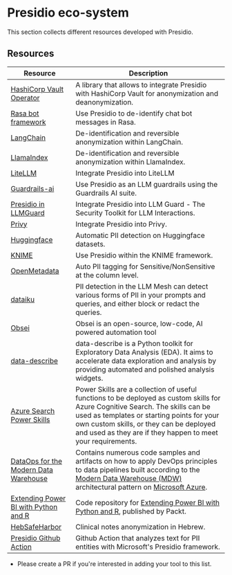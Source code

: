 # Presidio eco-system

This section collects different resources developed with Presidio.

## Resources

| Resource | Description |
| ------   | ------      |
| [HashiCorp Vault Operator](https://github.com/sahajsoft/presidio-vault) | A library that allows to integrate Presidio with HashiCorp Vault for anonymization and deanonymization. |
| [Rasa bot framework](https://rasa.com/docs/rasa/pii-management/) | Use Presidio to de-identify chat bot messages in Rasa. |
| [LangChain](https://python.langchain.com/v0.1/docs/guides/productionization/safety/presidio_data_anonymization/) | De-identification and reversible anonymization within LangChain. |
| [LlamaIndex](https://python.langchain.com/v0.1/docs/guides/productionization/safety/presidio_data_anonymization) | De-identification and reversible anonymization within LlamaIndex. |
| [LiteLLM](https://docs.litellm.ai/docs/proxy/guardrails/pii_masking_v2) | Integrate Presidio into LiteLLM |
| [Guardrails-ai](https://www.guardrailsai.com/docs/examples/check_for_pii) | Use Presidio as an LLM guardrails using the Guardrails AI suite. |
| [Presidio in LLMGuard](https://llm-guard.com/input_scanners/anonymize) | Integrate Presidio into LLM Guard - The Security Toolkit for LLM Interactions. |
| [Privy](https://blog.px.dev/detect-pii/) | Integrate Presidio into Privy. |
| [Huggingface](https://huggingface.co/blog/presidio-pii-detection) | Automatic PII detection on Huggingface datasets. |
| [KNIME](https://hub.knime.com/knime/extensions/org.knime.python.features.presidio/latest/org.knime.python3.nodes.extension.ExtensionNodeSetFactory$DynamicExtensionNodeFactory:290c90e1) | Use Presidio within the KNIME framework. |
| [OpenMetadata](https://docs.open-metadata.org/latest/how-to-guides/data-quality-observability/profiler/auto-pii-tagging) | Auto PII tagging for Sensitive/NonSensitive at the column level. |
| [dataiku](https://doc.dataiku.com/dss/latest/generative-ai/pii-detection.html) | PII detection in the LLM Mesh can detect various forms of PII in your prompts and queries, and either block or redact the queries. |
| [Obsei](https://github.com/obsei/obsei) | Obsei is an open-source, low-code, AI powered automation tool |
| [data-describe](https://github.com/data-describe/data-describe) | data-describe is a Python toolkit for Exploratory Data Analysis (EDA). It aims to accelerate data exploration and analysis by providing automated and polished analysis widgets. |
| [Azure Search Power Skills](https://github.com/Azure-Samples/azure-search-power-skills) | Power Skills are a collection of useful functions to be deployed as custom skills for Azure Cognitive Search. The skills can be used as templates or starting points for your own custom skills, or they can be deployed and used as they are if they happen to meet your requirements. |
| [DataOps for the Modern Data Warehouse](https://github.com/Azure-Samples/modern-data-warehouse-dataops) | Contains numerous code samples and artifacts on how to apply DevOps principles to data pipelines built according to the [Modern Data Warehouse (MDW)](https://azure.microsoft.com/en-au/solutions/architecture/modern-data-warehouse/) architectural pattern on [Microsoft Azure](https://azure.microsoft.com/en-au/). |
| [Extending Power BI with Python and R](https://github.com/PacktPublishing/Extending-Power-BI-with-Python-and-R) | Code repository for [Extending Power BI with Python and R](https://www.packtpub.com/product/extending-power-bi-with-python-and-r/9781801078207), published by Packt. |
| [HebSafeHarbor](https://github.com/8400TheHealthNetwork/HebSafeHarbor) | Clinical notes anonymization in Hebrew. |
| [Presidio Github Action](https://github.com/marketplace/actions/presidio-action) | Github Action that analyzes text for PII entities with Microsoft's Presidio framework. |

* Please create a PR if you're interested in adding your tool to this list.
